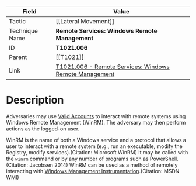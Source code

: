 
|Field|Value|
|---|---|
|Tactic|[[Lateral Movement]]|
|Technique Name|**Remote Services: Windows Remote Management**|
|ID|**T1021.006**|
|Parent|[[T1021]]|
|Link|[T1021.006 - Remote Services: Windows Remote Management](https://attack.mitre.org/techniques/T1021/006)|

# Description

Adversaries may use [Valid Accounts](https://attack.mitre.org/techniques/T1078) to interact with remote systems using Windows Remote Management (WinRM). The adversary may then perform actions as the logged-on user.

WinRM is the name of both a Windows service and a protocol that allows a user to interact with a remote system (e.g., run an executable, modify the Registry, modify services).(Citation: Microsoft WinRM) It may be called with the `winrm` command or by any number of programs such as PowerShell.(Citation: Jacobsen 2014) WinRM  can be used as a method of remotely interacting with [Windows Management Instrumentation](https://attack.mitre.org/techniques/T1047).(Citation: MSDN WMI)